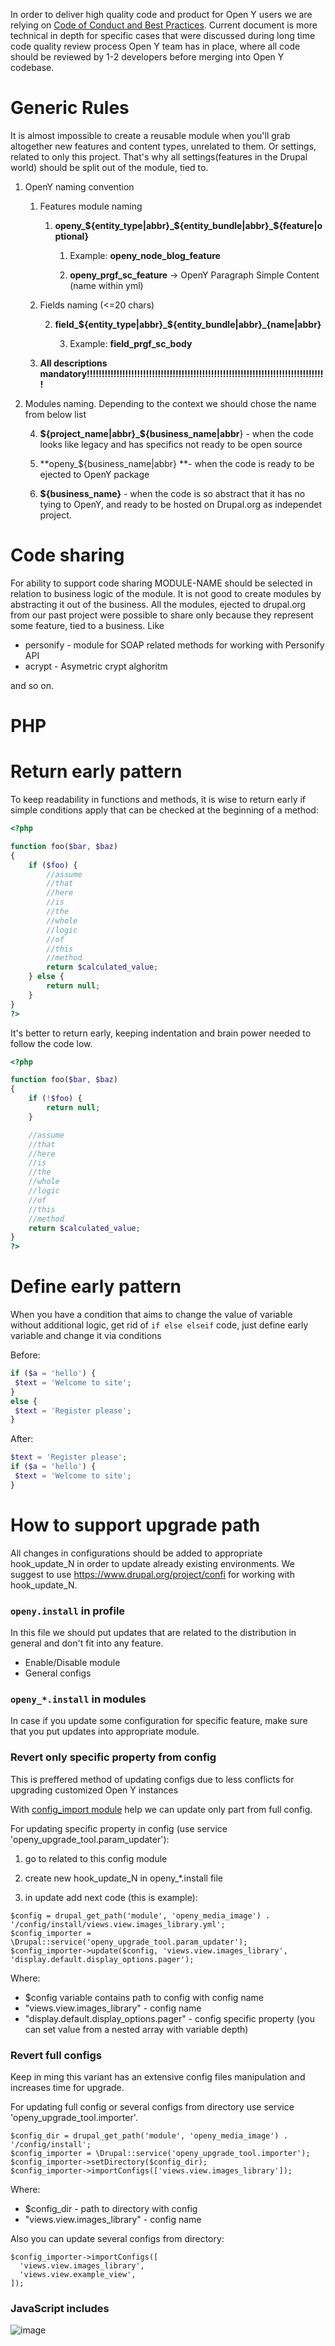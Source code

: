 In order to deliver high quality code and product for Open Y users we are relying on [Code of Conduct and Best Practices](https://github.com/ymcatwincities/openy/wiki/Open-Y-Code-of-Conduct-and-Best-Practices).
Current document is more technical in depth for specific cases that were discussed during long time code quality review process Open Y team has in place, where all code should be reviewed by 1-2 developers before merging into Open Y codebase.

Generic Rules
=====

It is almost impossible to create a reusable module when you'll grab altogether new features and content types, unrelated to them. Or settings, related to only this project. That's why all settings(features in the Drupal world) should be split out of the module, tied to. 

1. OpenY naming convention

    1. Features module naming

        1. **openy_${entity_type|abbr}_${entity_bundle|abbr}_${feature|optional}**

            1. Example: **openy_node_blog_feature**

            2. **openy_prgf_sc_feature** -> OpenY Paragraph Simple Content (name within yml)

    2. Fields naming (<=20 chars)

        2. **field_${entity_type|abbr}_${entity_bundle|abbr}_{name|abbr}**

            3. Example: **field_prgf_sc_body**

    3. **All descriptions mandatory!!!!!!!!!!!!!!!!!!!!!!!!!!!!!!!!!!!!!!!!!!!!!!!!!!!!!!!!!!!!!!!!!!!!!!!!!!!!!!!!!**

2. Modules naming. Depending to the context we should chose the name from below list

    4. **${project_name|abbr}_${business_name|abbr**} - when the code looks like legacy and has specifics not ready to be open source

    5. **openy_${business_name|abbr} **- when the code is ready to be ejected to OpenY package

    6. **${business_name}** - when the code is so abstract that it has no tying to OpenY, and ready to be hosted on Drupal.org as independet project.


Code sharing
=====

For ability to support code sharing MODULE-NAME should be selected in relation to business logic of the module. It is not good to create modules by abstracting it out of the business. All the modules, ejected to drupal.org from our past project were possible to share only because they represent some feature, tied to a business. 
Like 
- personify - module for SOAP related methods for working with Personify API
- acrypt - Asymetric crypt alghoritm

and so on.

PHP
=====

Return early pattern
====

To keep readability in functions and methods, it is wise to return early if simple conditions apply that can be checked at the beginning of a method:

```php
<?php

function foo($bar, $baz)
{
    if ($foo) {
        //assume
        //that
        //here
        //is
        //the
        //whole
        //logic
        //of
        //this
        //method
        return $calculated_value;
    } else {
        return null;
    }
}
?>
```
It's better to return early, keeping indentation and brain power needed to follow the code low.

```php
<?php

function foo($bar, $baz)
{
    if (!$foo) {
        return null;
    }

    //assume
    //that
    //here
    //is
    //the
    //whole
    //logic
    //of
    //this
    //method
    return $calculated_value;
}
?>
```

Define early pattern
=====

When you have a condition that aims to change the value of variable without additional logic, get rid of ```if else elseif``` code, just define early variable and change it via conditions

Before:
```php
if ($a = 'hello') {
 $text = 'Welcome to site';
}
else {
 $text = 'Register please';
}
```

After:
```php
$text = 'Register please';
if ($a = 'hello') {
 $text = 'Welcome to site';
}
```

# How to support upgrade path
All changes in configurations should be added to appropriate hook\_update\_N in order to update already existing environments. We suggest to use https://www.drupal.org/project/confi for working with hook\_update\_N.

### `openy.install` in profile
In this file we should put updates that are related to the distribution in general and don't fit into any feature.

- Enable/Disable module
- General configs

### `openy_*.install` in modules
In case if you update some configuration for specific feature, make sure that you put updates into appropriate module.

### Revert only specific property from config
This is preffered method of updating configs due to less conflicts for upgrading customized Open Y instances 

With [config_import module](https://www.drupal.org/project/confi) help we can update only part from full config.

For updating specific property in config (use service 'openy_upgrade_tool.param_updater'):

1) go to related to this config module

2) create new hook_update_N in openy_*.install file

3) in update add next code (this is example):

```
$config = drupal_get_path('module', 'openy_media_image') . '/config/install/views.view.images_library.yml';
$config_importer = \Drupal::service('openy_upgrade_tool.param_updater');
$config_importer->update($config, 'views.view.images_library', 'display.default.display_options.pager');
```
Where:
- $config variable contains path to config with config name
- "views.view.images_library" - config name
- "display.default.display_options.pager" - config specific property (you can set value from a nested array with variable depth)

### Revert full configs
Keep in ming this variant has an extensive config files manipulation and increases time for upgrade.

For updating full config or several configs from directory use service 'openy_upgrade_tool.importer'.
```
$config_dir = drupal_get_path('module', 'openy_media_image') . '/config/install';
$config_importer = \Drupal::service('openy_upgrade_tool.importer');
$config_importer->setDirectory($config_dir);
$config_importer->importConfigs(['views.view.images_library']);
```
Where:
- $config_dir - path to directory with config
- "views.view.images_library" - config name


Also you can update several configs from directory:
```
$config_importer->importConfigs([
  'views.view.images_library',
  'views.view.example_view',
]);
```

### JavaScript includes
![image](https://user-images.githubusercontent.com/563412/122801945-6f28b700-d2cd-11eb-8d0c-694432e8cbf0.png)

